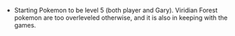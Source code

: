 - Starting Pokemon to be level 5 (both player and Gary). Viridian Forest pokemon are too overleveled otherwise, and it is also in keeping with the games.